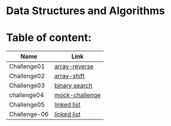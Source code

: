 # Data Structures and Algorithms

# Table of content:

| Name         | Link                                                                                                                                    |
| ------------ | --------------------------------------------------------------------------------------------------------------------------------------- |
| Challenge01  | [array-reverse](https://github.com/saadomaralzoubi/data-structures-and-algorithms/tree/main/javascript/code-challenges/array-reverse)   |
| Challenge02  | [array-shift](https://github.com/saadomaralzoubi/data-structures-and-algorithms/tree/main/javascript/code-challenges/array-shift)       |
| Challenge03  | [binary search](https://github.com/saadomaralzoubi/data-structures-and-algorithms/tree/main/javascript/code-challenges/binary-search)   |
| challenge04  | [mock-challenge](https://github.com/saadomaralzoubi/data-structures-and-algorithms/tree/main/javascript/code-challenges/mock-challenge) |
| Challenge05  | [linked list](https://github.com/saadomaralzoubi/data-structures-and-algorithms/tree/main/javascript/code-challenges/linked-list)       |
| Challenge-06 | [linked list](https://github.com/saadomaralzoubi/data-structures-and-algorithms/tree/main/javascript/code-challenges/linked-list)       |

